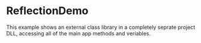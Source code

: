 # ReflectionDemo 

This example shows an external class library in a completely seprate project DLL, accessing all of the main app methods and veriables.
